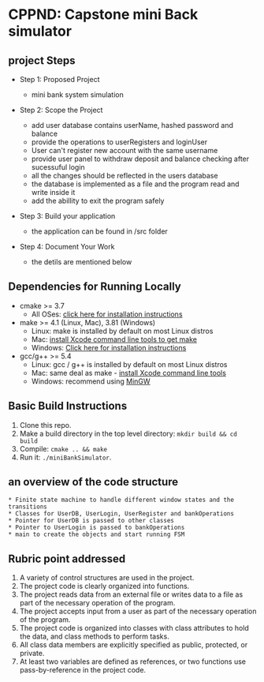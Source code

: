 # CPPND: Capstone mini Back simulator

## project Steps
* Step 1: Proposed Project
    * mini bank system simulation

* Step 2: Scope the Project
    * add user database contains userName, hashed password  and balance
    * provide the operations to userRegisters and loginUser
    * User can't register new account with the same username
    * provide user panel to withdraw deposit and balance checking after sucessuful login
    * all the changes should be reflected in the users database
    * the database is implemented as a file and the program read and write inside it
    * add the abillity to exit the program safely

* Step 3: Build your application
    * the application can be found in /src folder

* Step 4: Document Your Work
    * the detils are mentioned below

## Dependencies for Running Locally
* cmake >= 3.7
  * All OSes: [click here for installation instructions](https://cmake.org/install/)
* make >= 4.1 (Linux, Mac), 3.81 (Windows)
  * Linux: make is installed by default on most Linux distros
  * Mac: [install Xcode command line tools to get make](https://developer.apple.com/xcode/features/)
  * Windows: [Click here for installation instructions](http://gnuwin32.sourceforge.net/packages/make.htm)
* gcc/g++ >= 5.4
  * Linux: gcc / g++ is installed by default on most Linux distros
  * Mac: same deal as make - [install Xcode command line tools](https://developer.apple.com/xcode/features/)
  * Windows: recommend using [MinGW](http://www.mingw.org/)

## Basic Build Instructions

1. Clone this repo.
2. Make a build directory in the top level directory: `mkdir build && cd build`
3. Compile: `cmake .. && make`
4. Run it: `./miniBankSimulator`.

## an overview of the code structure
    * Finite state machine to handle different window states and the transitions
    * Classes for UserDB, UserLogin, UserRegister and bankOperations  
    * Pointer for UserDB is passed to other classes
    * Pointer to UserLogin is passed to bankOperations
    * main to create the objects and start running FSM

## Rubric point addressed
1. A variety of control structures are used in the project.
2. The project code is clearly organized into functions.
3. The project reads data from an external file or writes data to a file as part of the necessary operation of the program.
4. The project accepts input from a user as part of the necessary operation of the program.
5. The project code is organized into classes with class attributes to hold the data, and class methods to perform tasks.
6. All class data members are explicitly specified as public, protected, or private.
7. At least two variables are defined as references, or two functions use pass-by-reference in the project code.
